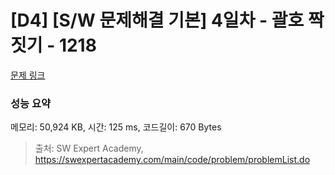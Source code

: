 # [D4] [S/W 문제해결 기본] 4일차 - 괄호 짝짓기 - 1218 

[문제 링크](https://swexpertacademy.com/main/code/problem/problemDetail.do?contestProbId=AV14eWb6AAkCFAYD) 

### 성능 요약

메모리: 50,924 KB, 시간: 125 ms, 코드길이: 670 Bytes



> 출처: SW Expert Academy, https://swexpertacademy.com/main/code/problem/problemList.do